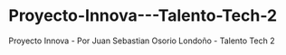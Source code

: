 # Proyecto-Innova---Talento-Tech-2
Proyecto Innova -  Por Juan Sebastian Osorio Londoño - Talento Tech 2
